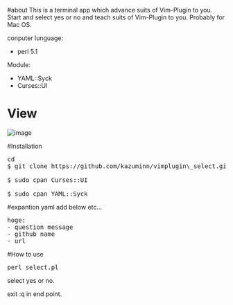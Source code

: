 #about
This is a terminal app which advance suits of Vim-Plugin to you.
Start and select yes or no and teach suits of Vim-Plugin to you.
Probably for Mac OS.

conputer lunguage:
* perl 5.1

Module:
* YAML::Syck
* Curses::UI

# View
![image](http://ie.u-ryukyu.ac.jp/~e145702/finishi)

#Installation
<pre>
cd
$ git clone https://github.com/kazuminn/vimplugin\_select.git

$ sudo cpan Curses::UI

$ sudo cpan YAML::Syck
</pre>

#expantion yaml
add below etc...
<pre>
hoge:
- question message
- github name
- url
</pre>


#How to use
<pre>
perl select.pl
</pre>

select yes or no.

exit :q in end point.


